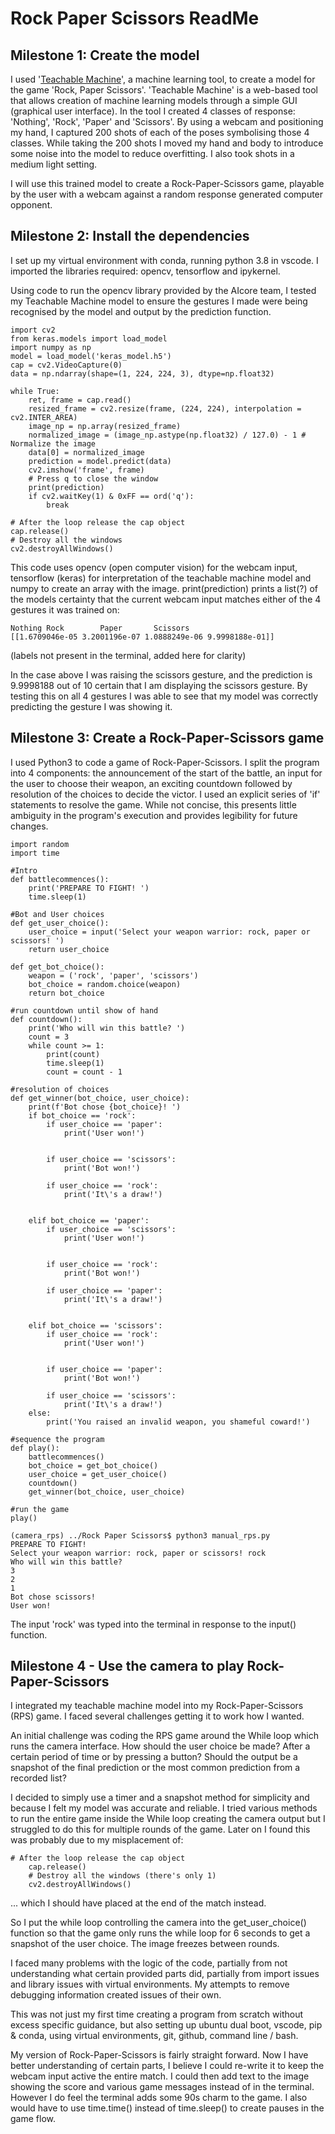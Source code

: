 # Rock Paper Scissors ReadMe

## Milestone 1: Create the model

I used '[Teachable Machine](https://teachablemachine.withgoogle.com/)', a machine learning tool, to create a model for the game 'Rock, Paper Scissors'. 'Teachable Machine' is a web-based tool that allows creation of machine learning models through a simple GUI (graphical user interface). In the tool I created 4 classes of response: 'Nothing', 'Rock', 'Paper' and 'Scissors'. By using a webcam and positioning my hand, I captured 200 shots of each of the poses symbolising those 4 classes. While taking the 200 shots I moved my hand and body to introduce some noise into the model to reduce overfitting. I also took shots in a medium light setting. 

I will use this trained model to create a Rock-Paper-Scissors game, playable by the user with a webcam against a random response generated computer opponent.

## Milestone 2: Install the dependencies

I set up my virtual environment with conda, running python 3.8 in vscode. I imported the libraries required: opencv, tensorflow and ipykernel. 

Using code to run the opencv library provided by the AIcore team, I tested my Teachable Machine model to ensure the gestures I made were being recognised by the model and output by the prediction function.

```
import cv2
from keras.models import load_model
import numpy as np
model = load_model('keras_model.h5')
cap = cv2.VideoCapture(0)
data = np.ndarray(shape=(1, 224, 224, 3), dtype=np.float32)

while True: 
    ret, frame = cap.read()
    resized_frame = cv2.resize(frame, (224, 224), interpolation = cv2.INTER_AREA)
    image_np = np.array(resized_frame)
    normalized_image = (image_np.astype(np.float32) / 127.0) - 1 # Normalize the image
    data[0] = normalized_image
    prediction = model.predict(data)
    cv2.imshow('frame', frame)
    # Press q to close the window
    print(prediction)
    if cv2.waitKey(1) & 0xFF == ord('q'):
        break
            
# After the loop release the cap object
cap.release()
# Destroy all the windows
cv2.destroyAllWindows()
```

This code uses opencv (open computer vision) for the webcam input, tensorflow (keras) for interpretation of the teachable machine model and numpy to create an array with the image. 
print(prediction) prints a list(?) of the models certainty that the current webcam input matches either of the 4 gestures it was trained on: 

```
Nothing	Rock		Paper		Scissors
[[1.6709046e-05 3.2001196e-07 1.0888249e-06 9.9998188e-01]]
```
(labels not present in the terminal, added here for clarity)

In the case above I was raising the scissors gesture, and the prediction is 9.9998188 out of 10 certain that I am displaying the scissors gesture. By testing this on all 4 gestures I was able to see that my model was correctly predicting the gesture I was showing it.

## Milestone 3: Create a Rock-Paper-Scissors game

I used Python3 to code a game of Rock-Paper-Scissors. I split the program into 4 components: the announcement of the start of the battle, an input for the user to choose their weapon, an exciting countdown followed by resolution of the choices to decide the victor. I used an explicit series of 'if' statements to resolve the game. While not concise, this presents little ambiguity in the program's execution and provides legibility for future changes.

```
import random
import time

#Intro
def battlecommences():
    print('PREPARE TO FIGHT! ')
    time.sleep(1)

#Bot and User choices    
def get_user_choice():
    user_choice = input('Select your weapon warrior: rock, paper or scissors! ')
    return user_choice

def get_bot_choice():
    weapon = ('rock', 'paper', 'scissors')
    bot_choice = random.choice(weapon)
    return bot_choice

#run countdown until show of hand
def countdown():
    print('Who will win this battle? ')
    count = 3
    while count >= 1:
        print(count)
        time.sleep(1)
        count = count - 1

#resolution of choices
def get_winner(bot_choice, user_choice):
    print(f'Bot chose {bot_choice}! ')
    if bot_choice == 'rock':
        if user_choice == 'paper':
            print('User won!')
            

        if user_choice == 'scissors':
            print('Bot won!')
            
        if user_choice == 'rock':
            print('It\'s a draw!')
            

    elif bot_choice == 'paper':
        if user_choice == 'scissors':
            print('User won!')
            

        if user_choice == 'rock':
            print('Bot won!')
            
        if user_choice == 'paper':
            print('It\'s a draw!')
            

    elif bot_choice == 'scissors':
        if user_choice == 'rock':
            print('User won!')
            

        if user_choice == 'paper':
            print('Bot won!')
            
        if user_choice == 'scissors':
            print('It\'s a draw!')
    else:
        print('You raised an invalid weapon, you shameful coward!')

#sequence the program
def play():
    battlecommences()
    bot_choice = get_bot_choice()
    user_choice = get_user_choice()
    countdown()
    get_winner(bot_choice, user_choice)

#run the game
play()
```

```
(camera_rps) ../Rock Paper Scissors$ python3 manual_rps.py 
PREPARE TO FIGHT! 
Select your weapon warrior: rock, paper or scissors! rock
Who will win this battle? 
3
2
1
Bot chose scissors! 
User won!
```
The input 'rock' was typed into the terminal in response to the input() function.

## Milestone 4 - Use the camera to play Rock-Paper-Scissors

I integrated my teachable machine model into my Rock-Paper-Scissors (RPS) game. I faced several challenges getting it to work how I wanted. 

An initial challenge was coding the RPS game around the While loop which runs the camera interface. How should the user choice be made? After a certain period of time or by pressing a button? Should the output be a snapshot of the final prediction or the most common prediction from a recorded list?

I decided to simply use a timer and a snapshot method for simplicity and because I felt my model was accurate and reliable. I tried various methods to run the entire game inside the While loop creating the camera output but I struggled to do this for multiple rounds of the game. Later on I found this was probably due to my misplacement of:

```
# After the loop release the cap object 
    cap.release()
    # Destroy all the windows (there's only 1)
    cv2.destroyAllWindows()
```
 ... which I should have placed at the end of the match instead.
 
So I put the while loop controlling the camera into the get_user_choice() function so that the game only runs the while loop for 6 seconds to get a snapshot of the user choice. The image freezes between rounds.

I faced many problems with the logic of the code, partially from not understanding what certain provided parts did, partially from import issues and library issues with virtual environments. My attempts to remove debugging information created issues of their own. 

This was not just my first time creating a program from scratch without excess specific guidance, but also setting up ubuntu dual boot, vscode, pip & conda, using virtual environments, git, github, command line / bash. 

My version of Rock-Paper-Scissors is fairly straight forward. Now I have better understanding of certain parts, I believe I could re-write it to keep the webcam input active the entire match. I could then add text to the image showing the score and various game messages instead of in the terminal. However I do feel the terminal adds some 90s charm to the game. I also would have to use time.time() instead of time.sleep() to create pauses in the game flow. 








